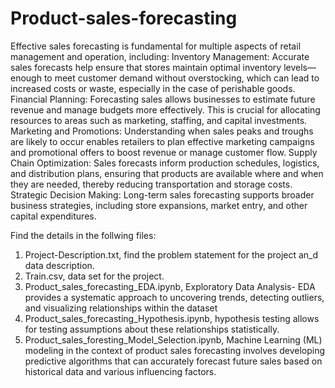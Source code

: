 # Product-sales-forecasting

Effective sales forecasting is fundamental for multiple aspects of retail management and operation, including:
Inventory Management: Accurate sales forecasts help ensure that stores maintain optimal inventory levels—enough to meet customer demand without overstocking, which can lead to increased costs or waste, especially in the case of perishable goods.
Financial Planning: Forecasting sales allows businesses to estimate future revenue and manage budgets more effectively. This is crucial for allocating resources to areas such as marketing, staffing, and capital investments.
Marketing and Promotions: Understanding when sales peaks and troughs are likely to occur enables retailers to plan effective marketing campaigns and promotional offers to boost revenue or manage customer flow.
Supply Chain Optimization: Sales forecasts inform production schedules, logistics, and distribution plans, ensuring that products are available where and when they are needed, thereby reducing transportation and storage costs.
Strategic Decision Making: Long-term sales forecasting supports broader business strategies, including store expansions, market entry, and other capital expenditures.

Find the details in the follwing files:

1. Project-Description.txt, find the problem statement for the project an_d data description.
2. Train.csv, data set for the project.
3. Product_sales_forecasting_EDA.ipynb, Exploratory Data Analysis- EDA provides a systematic approach to uncovering trends, detecting outliers, and visualizing relationships within the dataset
4. Product_sales_forecasting_Hypothesis.ipynb, hypothesis testing allows for testing assumptions about these relationships statistically.
5. Product_sales_foresting_Model_Selection.ipynb, Machine Learning (ML) modeling in the context of product sales forecasting involves developing predictive algorithms that can accurately forecast future sales based on historical data and various influencing factors.
